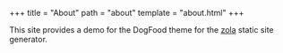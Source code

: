 +++
title = "About"
path = "about"
template = "about.html"
+++

This site provides a demo for the DogFood theme for the 
[zola](https://www.getzola.org/) static site generator. 